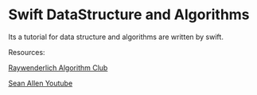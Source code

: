 # Swift DataStructure and Algorithms

Its a tutorial for data structure and algorithms are written by swift.

Resources: 

[Raywenderlich Algorithm Club](https://github.com/raywenderlich/swift-algorithm-club)

[Sean Allen Youtube](https://www.youtube.com/watch?v=cUmGngurKXo)


